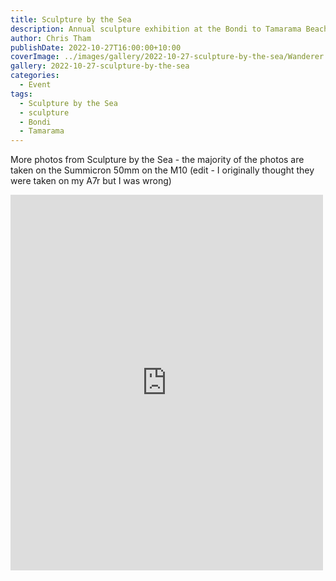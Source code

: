 ```yaml
---
title: Sculpture by the Sea
description: Annual sculpture exhibition at the Bondi to Tamarama Beach walk
author: Chris Tham
publishDate: 2022-10-27T16:00:00+10:00
coverImage: ../images/gallery/2022-10-27-sculpture-by-the-sea/Wanderer Above the Sea of Light (Scott Chaseling).jpeg
gallery: 2022-10-27-sculpture-by-the-sea
categories:
  - Event
tags:
  - Sculpture by the Sea
  - sculpture
  - Bondi
  - Tamarama
---
```


More photos from Sculpture by the Sea - the majority of the photos are taken on the Summicron 50mm on the M10 (edit - I originally thought they were taken on my A7r but I was wrong)

<iframe src="https://www.facebook.com/plugins/post.php?href=https%3A%2F%2Fwww.facebook.com%2Fchris1.tham%2Fposts%2Fpfbid0ZmG6iHf2EjxEBocWrCpTUSVYn77TUc1VNwYHhq8HaovJvjmx1PpMH97PTmtzLfBDl&show_text=true&width=500" width="500" height="601" style="border:none;overflow:hidden" scrolling="no" frameborder="0" allowfullscreen="true" allow="autoplay; clipboard-write; encrypted-media; picture-in-picture; web-share"></iframe>

